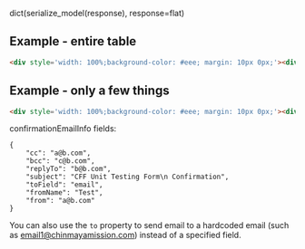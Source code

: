 dict(serialize_model(response), response=flat)


## Example - entire table

```html
<div style='width: 100%;background-color: #eee; margin: 10px 0px;'><div style='width: 80%;margin: auto; box-shadow: 1px 1px 4px grey;padding: 10px 30px;background: white;'><img src='https://i.imgur.com/a9jf89X.png' width='100%'><h1>Monthly Activity information</h1><br>Hari Om!<br><br>Thank you for Submitting Monthly Activity information{<br><br>Check that the details submitted (provided in this email for your convenience) are correct and notify us for any corrections required.<br><br><table>{% for key, val in response.items() %} <tr> <th>{{key}}</th> <td>{{val}}</td> </tr> {% endfor %} </table><br><br>In His Service,<br>Webmaster</div></div>
```

## Example - only a few things
```html
<div style='width: 100%;background-color: #eee; margin: 10px 0px;'><div style='width: 80%;margin: auto; box-shadow: 1px 1px 4px grey;padding: 10px 30px;background: white;'><img src='https://i.imgur.com/a9jf89X.png' width='100%'><h1>Monthly Activity information form for {{value.month}}/{{value.year}}</h1><br>Hari Om!<br><br>Thank you for Submitting Monthly Activity information<br><br><strong>Centre Name: </strong>{{value.centre}}<br><br>{% if value.feedback %}<strong>Feedback: </strong>{{value.feedback}}{% else %}You will receive another email with feedback from Swamiji.{% endif %}<br><br>In His Service,<br>Webmaster</div></div>
```


confirmationEmailInfo fields:
```
{
    "cc": "a@b.com",
    "bcc": "c@b.com",
    "replyTo": "b@b.com",
    "subject": "CFF Unit Testing Form\n Confirmation",
    "toField": "email",
    "fromName": "Test",
    "from": "a@b.com"
}
```

You can also use the `to` property to send email to a hardcoded email (such as email1@chinmayamission.com) instead of a specified field.